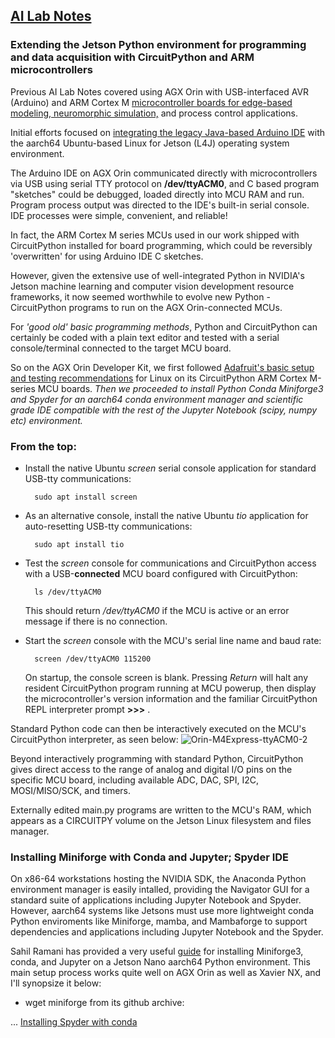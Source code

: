 ## <u>AI Lab Notes</u>

### Extending the Jetson Python environment for programming and data acquisition with CircuitPython and ARM microcontrollers

Previous AI Lab Notes covered using AGX Orin with USB-interfaced AVR (Arduino) and ARM Cortex M [microcontroller boards for edge-based modeling, neuromorphic simulation,](https://github.com/rtrelease/Jetson-Symbolics/blob/main/M4_Controller-CorticalMicrocircuitLayout.md) and process control applications.

Initial efforts focused on [integrating the legacy Java-based Arduino IDE](https://github.com/rtrelease/Jetson-Symbolics/blob/main/Arduino2.md) with the aarch64 Ubuntu-based Linux for Jetson (L4J) operating system environment.  

The Arduino IDE on AGX Orin communicated directly with microcontrollers via USB using serial TTY protocol on **/dev/ttyACM0**, and C based program "sketches" could be debugged, loaded directly into MCU RAM and run. Program process output was directed to the IDE's built-in serial console. IDE processes were simple, convenient, and reliable!

In fact, the ARM Cortex M series MCUs used in our work shipped with CircuitPython installed for board programming, which could be reversibly 'overwritten' for using Arduino IDE C sketches.

However, given the extensive use of well-integrated Python in NVIDIA's Jetson machine learning and computer vision development resource frameworks, it now seemed worthwhile to evolve new Python - CircuitPython programs to run on the AGX Orin-connected MCUs.

For *'good old' basic programming methods*, Python and CircuitPython can certainly be coded with a plain text editor and tested with a serial console/terminal connected to the target MCU board.  

So on the AGX Orin Developer Kit, we first followed [Adafruit's basic setup and testing recommendations](https://learn.adafruit.com/welcome-to-circuitpython/advanced-serial-console-on-linux) for Linux on its CircuitPython ARM Cortex M-series MCU boards.  *Then we proceeded to install Python Conda Miniforge3 and Spyder for an aarch64 conda environment manager and scientific grade IDE compatible with the rest of the Jupyter Notebook (scipy, numpy etc) environment.*

### From the top:

- Install the native Ubuntu *screen* serial console application for standard USB-tty communications:

		sudo apt install screen

- As an alternative console, install the native Ubuntu *tio* application for auto-resetting USB-tty communications:

		sudo apt install tio

- Test the *screen* console for communications and CircuitPython access with a USB-**connected** MCU board configured with CircuitPython:

		ls /dev/ttyACM0
  This should return */dev/ttyACM0* if the MCU is active or an error message if there is no connection.

  
- Start the *screen* console with the MCU's serial line name and baud rate:

		screen /dev/ttyACM0 115200
  On startup, the console screen is blank.  Pressing *Return* will halt any resident CircuitPython program running at MCU powerup, then display the microcontroller's version information and the familiar CircuitPython REPL interpreter prompt **>>>** .  

Standard Python code can then be interactively executed on the MCU's CircuitPython interpreter, as seen below:
![Orin-M4Express-ttyACM0-2](https://github.com/rtrelease/Jetson-Symbolics-Neuromorphics/assets/71346897/eb6c09e1-3e39-486a-83ae-b3218458583b)

Beyond interactively programming with standard Python, CircuitPython gives direct access to the range of analog and digital I/O pins on the specific MCU board, including available ADC, DAC, SPI, I2C, MOSI/MISO/SCK, and timers.

Externally edited main.py programs are written to the MCU's RAM, which appears as a CIRCUITPY volume on the Jetson Linux filesystem and files manager.

### Installing Miniforge with Conda and Jupyter; Spyder IDE

On x86-64 workstations hosting the NVIDIA SDK, the Anaconda Python environment manager is easily intalled, providing the Navigator GUI for a standard suite of applications including Jupyter Notebook and Spyder.  However, aarch64 systems like Jetsons must use more lightweight conda Python enviroments like Miniforge, mamba, and Mambaforge to support dependencies and applications including Jupyter Notebook and the Spyder.

Sahil Ramani has provided a very useful [guide](https://www.sahilramani.com/2021/11/how-to-setup-python3-and-jupyter-notebook-on-jetson-nano-faster/) for installing Miniforge3, conda, and Jupyter on a Jetson Nano aarch64 Python environment.  This main setup process works quite well on AGX Orin as well as Xavier NX, and I'll synopsize it below:

- wget miniforge from its github archive:
  
...
[Installing Spyder with conda](https://docs.spyder-ide.org/current/installation.html#install-conda)
